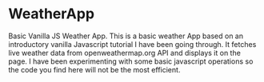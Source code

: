 # WeatherApp

Basic Vanilla JS Weather App.
This is a basic weather App based on an introductory vanilla Javascript tutorial I have been going through.  It fetches live weather data from openweathermap.org API and displays it on the page. I have been experimenting with some basic javascript operations so the code you find here will not be the most efficient.

